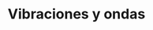 ---
title: Vibraciones y ondas
summary: 
tags:
- EBAU
- ondas
categories:
- Física

# Optional external URL for project (replaces project detail page).
external_link: "https://drive.google.com/file/d/0B6t6-aLmKtoLUDA5bjEwYy1NeGM/view"

image:
  caption: Foto de [**Dominik Scythe**](https://unsplash.com/@drscythe) en [Unsplash](https://unsplash.com)
  focal_point: Smart
---